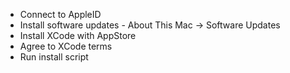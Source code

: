 - Connect to AppleID
- Install software updates - About This Mac  -> Software Updates
- Install XCode with AppStore
- Agree to XCode terms
- Run install script